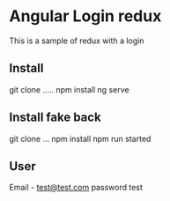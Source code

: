 # Angular Login redux
This is a sample of redux with a login


## Install
git clone .....
npm install
ng serve


## Install fake back
git clone ...
npm install
npm run started


## User
Email - test@test.com
password test